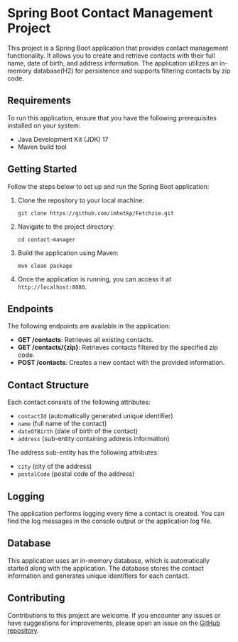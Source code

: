 # Spring Boot Contact Management Project

This project is a Spring Boot application that provides contact management functionality. It allows you to create and retrieve contacts with their full name, date of birth, and address information. The application utilizes an in-memory database(H2) for persistence and supports filtering contacts by zip code.

## Requirements

To run this application, ensure that you have the following prerequisites installed on your system:

- Java Development Kit (JDK) 17 
- Maven build tool

## Getting Started

Follow the steps below to set up and run the Spring Boot application:

1. Clone the repository to your local machine:

   ```shell
   git clone https://github.com/imhotkp/Fetchzie.git
   ```

2. Navigate to the project directory:

   ```shell
   cd contact-manager
   ```

3. Build the application using Maven:

   ```shell
   mvn clean package
   ```

4. Once the application is running, you can access it at `http://localhost:8080`.

## Endpoints

The following endpoints are available in the application:

- **GET /contacts**: Retrieves all existing contacts.
- **GET /contacts/{zip}**: Retrieves contacts filtered by the specified zip code.
- **POST /contacts**: Creates a new contact with the provided information.

## Contact Structure

Each contact consists of the following attributes:

- `contactId` (automatically generated unique identifier)
- `name` (full name of the contact)
- `dateOfBirth` (date of birth of the contact)
- `address` (sub-entity containing address information)

The address sub-entity has the following attributes:

- `city` (city of the address)
- `postalCode` (postal code of the address)

## Logging

The application performs logging every time a contact is created. You can find the log messages in the console output or the application log file.

## Database

This application uses an in-memory database, which is automatically started along with the application. The database stores the contact information and generates unique identifiers for each contact.

## Contributing

Contributions to this project are welcome. If you encounter any issues or have suggestions for improvements, please open an issue on the [GitHub repository](https://github.com/imhotkp/Fetchzie/issues).


